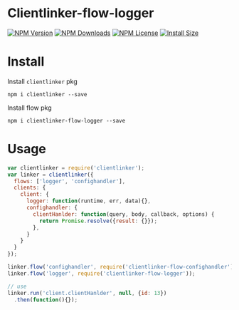 Clientlinker-flow-logger
========================

[![NPM Version][npm-image]][npm-url]
[![NPM Downloads][downloads-image]][npm-url]
[![NPM License][license-image]][npm-url]
[![Install Size][install-size-image]][install-size-url]


# Install

Install `clientlinker` pkg

```shell
npm i clientlinker --save
```

Install flow pkg

```shell
npm i clientlinker-flow-logger --save
```


# Usage

```javascript
var clientlinker = require('clientlinker');
var linker = clientlinker({
  flows: ['logger', 'confighandler'],
  clients: {
    client: {
      logger: function(runtime, err, data){},
      confighandler: {
        clientHanlder: function(query, body, callback, options) {
          return Promise.resolve({result: {}});
        },
      }
    }
  }
});

linker.flow('confighandler', require('clientlinker-flow-confighandler'));
linker.flow('logger', require('clientlinker-flow-logger'));

// use
linker.run('client.clientHanlder', null, {id: 13})
  .then(function(){});
```


[npm-image]: https://img.shields.io/npm/v/clientlinker-flow-logger.svg
[downloads-image]: https://img.shields.io/npm/dm/clientlinker-flow-logger.svg
[npm-url]: https://www.npmjs.org/package/clientlinker-flow-logger
[license-image]: https://img.shields.io/npm/l/clientlinker-flow-logger.svg
[install-size-url]: https://packagephobia.now.sh/result?p=clientlinker-flow-logger
[install-size-image]: https://packagephobia.now.sh/badge?p=clientlinker-flow-logger
